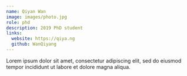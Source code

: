 ```yaml
---
name: Qiyan Wan
image: images/photo.jpg
role: phd
description: 2019 PhD student
links:
  website: https://qiya.ng
  github: WanQiyang
---
```


Lorem ipsum dolor sit amet, consectetur adipiscing elit, sed do eiusmod tempor incididunt ut labore et dolore magna aliqua.
